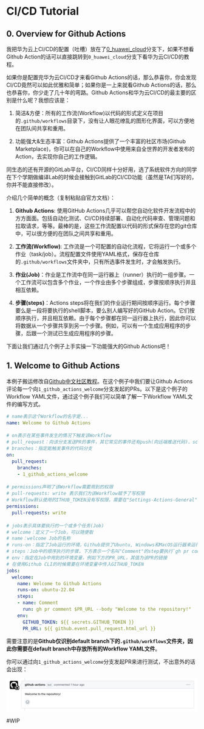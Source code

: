 # CI/CD Tutorial

## 0. Overview for Github Actions

我把华为云上CI/CD的配置（吐槽）放在了[0_huawei_cloud](https://github.com/Electronic-Waste/cicd_tutorial/tree/0_huawei_cloud)分支下，如果不想看Github Action的话可以直接跳转到`0_huawei_cloud`分支下看华为云CI/CD的教程。

如果你是配置完华为云CI/CD才来看Github Actions的话，那么恭喜你，你会发现CI/CD竟然可以如此优雅和简单；如果你是一上来就看Github Actions的话，那么也恭喜你，你少走了几十年的弯路。Github Actions和华为云CI/CD的最主要的区别是什么呢？我想应该是：

1. 简洁&方便：所有的工作流(Workflow)以代码的形式定义在项目的`.github/workflows`目录下，没有让人眼花缭乱的图形化界面，可以方便地在团队间共享和重用。

2. 功能强大&生态丰富：Github Actions提供了一个丰富的社区市场(Github Marketplace)，你可以在自己的Workflow中使用来自全世界的开发者发布的Action，去实现你自己的工作逻辑。

同生态的还有开源的GitLab平台，CI/CD同样十分好用，选了系统软件方向的同学在下个学期做编译Lab的时候会接触到GitLab的CI/CD功能（虽然是TA们写好的，你并不能直接修改）。

介绍几个简单的概念（复制粘贴自官方文档）：

1. **Github Actions**: 使用GitHub Actions几乎可以帮您自动化软件开发流程中的方方面面。包括自动化测试、CI/CD持续部署、自动化代码审查、管理问题和拉取请求，等等。最棒的是，这些工作流配置以代码的形式保存在您的git仓库中，可以很方便的在团队之间共享和重用。

2. **工作流(Workflow)**: 工作流是一个可配置的自动化流程，它将运行一个或多个作业（task/job）。流程配置文件使用YAML格式，保存在仓库的`.github/workflows`文件夹中，只有所选事件发生时，才会触发执行。

3. **作业(Job)**：作业是工作流中在同一运行器上（runner）执行的一组步骤。一个工作流可以包含多个作业，一个作业由多个步骤组成，步骤按顺序执行并且相互依赖。

4. **步骤(steps)**：Actions steps将在我们的作业运行期间按顺序运行。每个步骤要么是一段将要执行的shell脚本，要么别人编写好的GitHub Action。它们按顺序执行，并且相互依赖。由于每个步骤都在同一运行器上执行，因此你可以将数据从一个步骤共享到另一个步骤。例如，可以有一个生成应用程序的步骤，后跟一个测试已生成应用程序的步骤。

下面让我们通过几个例子上手实操一下功能强大的Github Actions吧！

## 1. Welcome to Github Actions

本例子搬运修改自[Github中文社区教程](https://www.github-zh.com/getting-started/hello-github-actions)。在这个例子中我们要让Github Actions评论每一个向`1_github_actions_welcome`分支发起的PRs。以下是这个例子的Workflow YAML文件，通过这个例子我们可以简单了解一下Workflow YAML文件的编写方式。

```YAML
# name表示这个Workflow的名字是...
name: Welcome to Github Actions 

# on表示在某些事件发生的情况下触发该Workflow
# pull_request：向该分支发送PR的事件，其它常见的事件还有push(向远端推送代码)、schedule(定时执行)
# branches：指定能触发事件的代码分支
on: 
  pull_request:
    branches:
    - 1_github_actions_welcome

# permissions声明了该Workflow需要用到的权限
# pull-requests: write 表示我们为该Workflow赋予了写权限
# Workflow默认使用的ITHUB_TOKEN没有写权限，需要在"Settings-Actions-General"中打开Workflow的write权限
permissions:
  pull-requests: write

# jobs表示具体要执行的一个或多个任务(Job)
# welcome：定义了一个Job，可以随便取
# name：welcome Job的名称
# runs-on：指定了Job运行的环境，Github提供了Ubuntu, Windows和MacOS运行器来运行Job
# steps：Job中的顺序执行的步骤，下方表示一个名叫"Comment"的step要执行`gh pr comment`命令
# env：指定在Job中用到的环境变量，例如下方的PR_URL，其值为该PR的链接
# 在使用Github CLI的时候需要在环境变量中传入GITHUB_TOKEN
jobs:
  welcome:
    name: Welcome to Github Actions
    runs-on: ubuntu-22.04
    steps:
    - name: Comment
      run: gh pr comment $PR_URL --body "Welcome to the repository!"
    env:
      GITHUB_TOKEN: ${{ secrets.GITHUB_TOKEN }}
      PR_URL: ${{ github.event.pull_request.html_url }}
```

需要注意的是**Github仅识别default branch下的`.github/workflows`文件夹，因此你需要在default branch中存放所有的Workflow YAML文件**。

你可以通过向`1_github_actions_welcome`分支发起PR来进行测试，不出意外的话会出现：

![](./img/welcome.png)

\#WIP